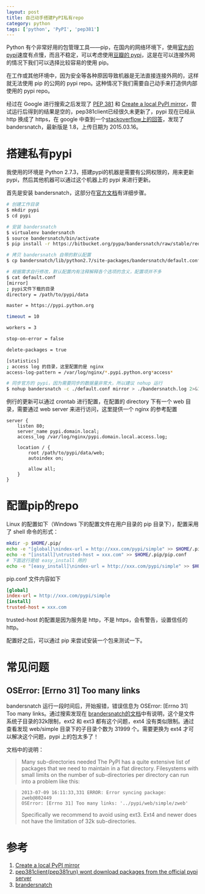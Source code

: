 ```yaml
---
layout: post
title: 自己动手搭建PyPI私有repo
category: python
tags: ['python', 'PyPI', 'pep381']
---
```


Python 有个非常好用的包管理工具——pip，在国内的网络环境下，使用[官方的 pypi](https://pypi.python.org/simple/)速度有点慢，而且不稳定，可以考虑使用[豆瓣的 pypi](http://pypi.douban.com/simple/)，这是在可以连接外网的情况下我们可以选择比较容易的使用 pip。

在工作或其他环境中，因为安全等各种原因导致机器是无法直接连接外网的，这样就无法使用 pip 的公网的 pypi repo。这种情况下我们需要自己动手来打造供内部使用的 pypi repo。

经过在 Google 进行搜索之后发现了 [PEP 381](https://www.python.org/dev/peps/pep-0381/) 和 [Create a local PyPI mirror](https://aboutsimon.com/2012/02/24/create-a-local-pypi-mirror/)，尝试运行后得到的结果是空的，pep381client已经很久未更新了，pypi 现在已经从 http 换成了 https，在 google 中查到一个[stackoverflow上的回答](http://stackoverflow.com/questions/17667835/pep381clientpep381run-wont-download-packages-from-the-official-pypi-server)，发现了 bandersnatch，最新版是 1.8，上传日期为 2015.03.16。

# 搭建私有pypi

我使用的环境是 Python 2.7.3，搭建pypi的机器是需要有公网权限的，用来更新 pypi，然后其他机器可以通过这个机器上的 pypi 来进行更新。

首先是安装 bandersnatch，这部分在[官方文档](https://pypi.python.org/pypi/bandersnatch#installation)有详细步骤。

```bash
# 创建工作目录
$ mkdir pypi
$ cd pypi

# 安装 bandersnatch
$ virtualenv bandersnatch
$ source bandersnatch/bin/activate
$ pip install -r https://bitbucket.org/pypa/bandersnatch/raw/stable/requirements.txt

# 拷贝 bandersnatch 自带的默认配置
$ cp bandersnatch/lib/python2.7/site-packages/bandersnatch/default.conf .

# 根据需求自行修改，默认配置内有注释解释各个选项的含义，配置项并不多
$ cat default.conf
[mirror]
; pypi文件下载的目录
directory = /path/to/pypi/data

master = https://pypi.python.org

timeout = 10

workers = 3

stop-on-error = false

delete-packages = true

[statistics]
; access log 的目录，这里配置的是 nginx
access-log-pattern = /var/log/nginx/*.pypi.python.org*access*

# 同步官方的 pypi，因为需要同步的数据量非常大，所以建议 nohup 运行
$ nohup bandersnatch -c ./default.conf mirror > ./bandersnatch.log 2>&1 &
```

例行的更新可以通过 crontab 进行配置，在配置的 directory 下有一个 web 目录，需要通过 web server 来进行访问，这里提供一个 nginx 的参考配置

```
server {
    listen 80;
    server_name pypi.domain.local;
    access_log /var/log/nginx/pypi.domain.local.access.log;

    location / {
        root /path/to/pypi/data/web;
        autoindex on;

        allow all;
    }
}
```

# 配置pip的repo

Linux 的配置如下（Windows 下的配置文件在用户目录的 pip 目录下），配置采用了 shell 命令的形式：

```bash
mkdir -p $HOME/.pip/
echo -e "[global]\nindex-url = http://xxx.com/pypi/simple" >> $HOME/.pip/pip.conf
echo -e "[install]\ntrusted-host = xxx.com" >> $HOME/.pip/pip.conf
# 下面这行是给 easy_install 用的
echo -e "[easy_install]\nindex-url = http://xxx.com/pypi/simple" >> $HOME/.pydistutils.cfg
```

pip.conf 文件内容如下

```ini
[global]
index-url = http://xxx.com/pypi/simple
[install]
trusted-host = xxx.com
```

trusted-host 的配置是因为服务是 http，不是 https，会有警告，设置信任的 http。

配置好之后，可以通过 pip 来尝试安装一个包来测试一下。

# 常见问题

## OSError: [Errno 31] Too many links
bandersnatch 运行一段时间后，开始报错，错误信息为 OSError: [Errno 31] Too many links。通过搜索发现在 [brandersnatch的文档](https://pypi.python.org/pypi/bandersnatch#operational-notes)中有说明，这个是文件系统子目录的32k限制，ext2 和 ext3 都有这个问题，ext4 没有类似限制。通过查看发现 web/simple 目录下的子目录个数为 31999 个。需要更换为 ext4 才可以解决这个问题，pypi 上的包太多了！

文档中的说明：

>Many sub-directories needed
>The PyPI has a quite extensive list of packages that we need to maintain in a flat directory. Filesystems with small limits on the number of sub-directories per directory can run into a problem like this:

>```
>2013-07-09 16:11:33,331 ERROR: Error syncing package: zweb@802449
>OSError: [Errno 31] Too many links: '../pypi/web/simple/zweb'
>```
>Specifically we recommend to avoid using ext3. Ext4 and newer does not have the limitation of 32k sub-directories.

# 参考

1. [Create a local PyPI mirror](https://aboutsimon.com/2012/02/24/create-a-local-pypi-mirror/)
1. [pep381client(pep381run) wont download packages from the official pypi server](http://stackoverflow.com/questions/17667835/pep381clientpep381run-wont-download-packages-from-the-official-pypi-server)
1. [brandersnatch](https://pypi.python.org/pypi/bandersnatch)
